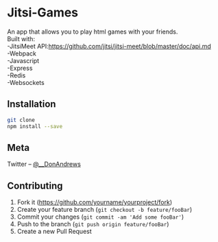 # Jitsi-Games
An app that allows you to play html games with your friends.\
Built with:\
-JitsiMeet API:https://github.com/jitsi/jitsi-meet/blob/master/doc/api.md \
-Webpack\
-Javascript\
-Express\
-Redis\
-Websockets



## Installation

```sh
git clone
npm install --save
```


## Meta

Twitter – [@__DonAndrews](https://twitter.com/__DonAndrews)

## Contributing

1. Fork it (<https://github.com/yourname/yourproject/fork>)
2. Create your feature branch (`git checkout -b feature/fooBar`)
3. Commit your changes (`git commit -am 'Add some fooBar'`)
4. Push to the branch (`git push origin feature/fooBar`)
5. Create a new Pull Request

<!-- Markdown link & img dfn's -->
[npm-image]: https://img.shields.io/npm/v/datadog-metrics.svg?style=flat-square
[npm-url]: https://npmjs.org/package/datadog-metrics
[npm-downloads]: https://img.shields.io/npm/dm/datadog-metrics.svg?style=flat-square
[travis-image]: https://img.shields.io/travis/dbader/node-datadog-metrics/master.svg?style=flat-square
[travis-url]: https://travis-ci.org/dbader/node-datadog-metrics
[wiki]: https://github.com/yourname/yourproject/wiki
